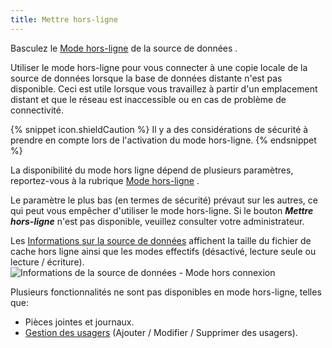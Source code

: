```yaml
---
title: Mettre hors-ligne
---
```

Basculez le [Mode hors-ligne](/fr/rdm/windows/data-sources/offline-mode/) de la source de données .  

Utiliser le mode hors-ligne pour vous connecter à une copie locale de la source de données lorsque la base de données distante n'est pas disponible. Ceci est utile lorsque vous travaillez à partir d'un emplacement distant et que le réseau est inaccessible ou en cas de problème de connectivité. 

{% snippet icon.shieldCaution %} 
Il y a des considérations de sécurité à prendre en compte lors de l'activation du mode hors-ligne. 
{% endsnippet %}
 
La disponibilité du mode hors ligne dépend de plusieurs paramètres, reportez-vous à la rubrique [Mode hors-ligne](/fr/rdm/windows/data-sources/offline-mode/) .  

Le paramètre le plus bas (en termes de sécurité) prévaut sur les autres, ce qui peut vous empêcher d'utiliser le mode hors-ligne. Si le bouton ***Mettre hors-ligne*** n'est pas disponible, veuillez consulter votre administrateur.  

Les [Informations sur la source de données](/fr/rdm/windows/commands/file/my-data-source-information/) affichent la taille du fichier de cache hors ligne ainsi que les modes effectifs (désactivé, lecture seule ou lecture / écriture).  
![Informations de la source de données - Mode hors connexion](https://webdevolutions.azureedge.net/docs/fr/rdm/windows/clip11278.png) 

Plusieurs fonctionnalités ne sont pas disponibles en mode hors-ligne, telles que:  

* Pièces jointes et journaux. 
* [Gestion des usagers](/fr/rdm/windows/commands/administration/management/user-management/) (Ajouter / Modifier / Supprimer des usagers). 

